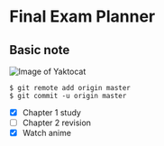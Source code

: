 # Final Exam Planner
## Basic note

![Image of Yaktocat](https://octodex.github.com/images/yaktocat.png)

```
$ git remote add origin master
$ git commit -u origin master
```

- [x] Chapter 1 study
- [ ] Chapter 2 revision
- [x] Watch anime
